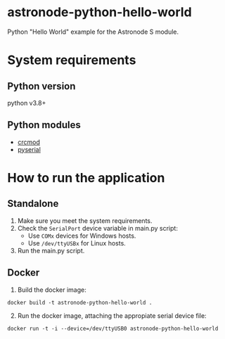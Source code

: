 # astronode-python-hello-world
Python "Hello World" example for the Astronode S module.

# System requirements
## Python version
python v3.8+
## Python modules
* [crcmod](https://pypi.org/project/crcmod)
* [pyserial](https://pypi.org/project/pyserial)

# How to run the application
## Standalone
1. Make sure you meet the system requirements.
2. Check the `SerialPort` device variable in main.py script:
   - Use `COMx` devices for Windows hosts.
   - Use `/dev/ttyUSBx` for Linux hosts.
3. Run the main.py script.

## Docker
1. Build the docker image:
```
docker build -t astronode-python-hello-world .
```
2. Run the docker image, attaching the appropiate serial device file:
```
docker run -t -i --device=/dev/ttyUSB0 astronode-python-hello-world
```
